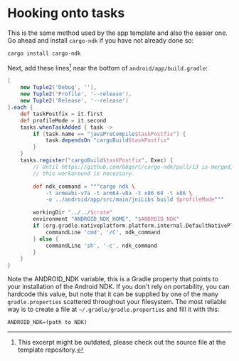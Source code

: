 # Hooking onto tasks

This is the same method used by the app template and also the easier one.
Go ahead and install `cargo-ndk` if you have not already done so:

```
cargo install cargo-ndk
```

Next, add these lines[^1] near the bottom of `android/app/build.gradle`:

```gradle
[
    new Tuple2('Debug', ''),
    new Tuple2('Profile', '--release'),
    new Tuple2('Release', '--release')
].each {
    def taskPostfix = it.first
    def profileMode = it.second
    tasks.whenTaskAdded { task ->
        if (task.name == "javaPreCompile$taskPostfix") {
            task.dependsOn "cargoBuild$taskPostfix"
        }
    }
    tasks.register("cargoBuild$taskPostfix", Exec) {
        // Until https://github.com/bbqsrc/cargo-ndk/pull/13 is merged,
        // this workaround is necessary.

        def ndk_command = """cargo ndk \
            -t armeabi-v7a -t arm64-v8a -t x86_64 -t x86 \
            -o ../android/app/src/main/jniLibs build $profileMode"""

        workingDir "../../$crate"
        environment "ANDROID_NDK_HOME", "$ANDROID_NDK"
        if (org.gradle.nativeplatform.platform.internal.DefaultNativePlatform.currentOperatingSystem.isWindows()) {
            commandLine 'cmd', '/C', ndk_command
        } else {
            commandLine 'sh', '-c', ndk_command
        }
    }
}
```

Note the ANDROID_NDK variable, this is a Gradle property that points to
your installation of the Android NDK. If you don't rely on portability,
you can hardcode this value, but note that it can be supplied by one
of the many `gradle.properties` scattered throughout your filesystem.
The most reliable way is to create a file at `~/.gradle/gradle.properties`
and fill it with this:

```
ANDROID_NDK=(path to NDK)
```

[^1]:
    This excerpt might be outdated, please check out
    the source file at the template repository.
